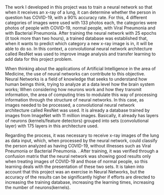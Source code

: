 The work I developed in this project was to train a neural network so that when it receives an x-ray of a lung, 
it can determine whether the person in question has COVID-19, with a 90% accuracy rate. For this, 4 different 
categories of images were used with 133 photos each, the categories were photos of people with COVID-19, 
normal people, with Viral Pneumonia and with Bacterial Pneumonia. After training the neural network with 
25 epochs (it took more than two hours), a trained database was established that, when it wants to predict 
which category a new x-ray image is in, it will be able to do so. In this context, a convolutional neural 
network architecture called ResNet was used to improve image analysis and transfer learning to add data 
for this project problem.

When thinking about the applications of Artificial Intelligence in the area of Medicine, the use of neural 
networks can contribute to this objective. Neural Networks is a field of knowledge that seeks to understand 
how human beings think, trying to analyze at a data level how the brain system works; When considering how 
neurons work and how they transmit information, the area of computing tries to modulate this way of 
processing information through the structure of neural networks. In this case, as images needed to 
be processed, a convolutional neural network architecture called ResNet was used. It is already a database 
trained by images from ImageNet with 11 million images. Basically, it already has layers of neurons 
(kernels/feature detectors) grouped into sets (convolutional layer) with 175 layers in this architecture used.

Regarding the process, it was necessary to receive x-ray images of the lung as data input, which, when 
processed by the neural network, could classify the person analyzed as having COVID-19, without illnesses 
such as Viral Pneumonia or Bacterial Pneumonia. . After training, it was verified through a confusion 
matrix that the neural network was showing good results only when treating images of COVID-19 and those 
of normal people, so this learning deals with the presentation of these two sets. It is taken into 
account that this project was an exercise in Neural Networks, but the accuracy of the results can be 
significantly higher if efforts are directed to increasing the training database, increasing the 
learning times, increasing the number of neurons(kernels).
